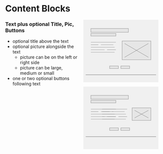 
<style>
svg {
    fill: rgba(200,200,200, 0.25);
    stroke: #999;
    stroke-width: 0.3;
}
#sourcesvg {
    display: none;
}
#diag-bg {
    fill: rgba(255,255,255, 1);
    stroke: none;
}
svg.diag {
    /*transform: rotate(-3deg);*/
    float: right;
/*    width: 120px;
    height: 100px;
*/    width: 240px;
    height: 200px;
    margin: 0 1em 1em; 
}
svg use.highlight {
    fill: #ff9;
    fill: rgba(255,255,153, 0.9);
    stroke: #333;
    stroke-width: 0.6;
}
</style>

<svg id="diags" version="1.1" xmlns="http://www.w3.org/2000/svg" xmlns:xlink="http://www.w3.org/1999/xlink">
    <defs>
        <symbol id="block-bg">
            <rect x="0" y="0" width="60" height="50" stroke="none" />
        </symbol>
        <symbol id="block-heading">
            <rect x="6" y="7" width="30" height="3" />
            <rect x="6" y="11" width="20" height="2" />
        </symbol>
        <symbol id="block-text-med">
            <line x1="0" y1="1" x2="20" y2="1" />
            <line x1="0" y1="3" x2="6" y2="3" /><line x1="8" y1="3" x2="18" y2="3" />
            <line x1="0" y1="5" x2="19" y2="5" />
            <line x1="0" y1="7" x2="11" y2="7" /><line x1="13" y1="7" x2="20" y2="7" />
            <line x1="0" y1="9" x2="19" y2="9" />
        </symbol>
        <symbol id="block-pic-med">
            <rect x="1" y="1" width="23" height="15" />
            <line x1="3" y1="3" x2="22" y2="14" />
            <line x1="22" y1="3" x2="3" y2="14" />
        </symbol>
        <symbol id="block-pic-sml">
            <rect x="1" y="1" width="15" height="10" />
            <line x1="3" y1="3" x2="14" y2="9" />
            <line x1="14" y1="3" x2="3" y2="9" />
        </symbol>
        <symbol id="block-btns">
            <rect x="1" y="1" width="7" height="2" />
            <rect x="10" y="1" width="7" height="2" />
        </symbol>
        <symbol id="block-border">
            <rect x="2" y="1" width="56" height="0.1" />
        </symbol>
        <symbol id="cb-title-text-pic-btns" viewBox="0 0 60 50">
            <use xlink:href="#block-bg" x="0" y="0"></use>
            <use xlink:href="#block-heading"></use>
            <use xlink:href="#block-text-med" x="6" y="17"></use>
            <use xlink:href="#block-pic-med" x="30" y="16"></use>
            <use xlink:href="#block-btns" x="20" y="36"></use>
            <use xlink:href="#block-border" x="0" y="43"></use>
        </symbol>
        <symbol id="cb-title-text-smallpic-btns" viewBox="0 0 60 50">
            <use xlink:href="#block-bg" x="0" y="0"></use>
            <use xlink:href="#block-heading"></use>
            <use xlink:href="#block-text-med" x="6" y="17"></use>
            <use xlink:href="#block-text-med" x="15" y="17"></use>
            <use xlink:href="#block-pic-sml" x="38" y="16"></use>
            <use xlink:href="#block-btns" x="20" y="32"></use>
            <use xlink:href="#block-border" x="0" y="39"></use>
        </symbol>
    </defs>
</svg>

# Content Blocks

<svg class="diag"><use xlink:href="#cb-title-text-pic-btns"></use></svg>
<svg class="diag"><use xlink:href="#cb-title-text-smallpic-btns"></use></svg>
### Text plus optional Title, Pic, Buttons

- optional title above the text
- optional picture alongside the text
    - picture can be on the left or right side
    - picture can be large, medium or small
- one or two optional buttons following text

<svg class="diag"><use class="highlight" xlink:href="#block"></use></svg>



